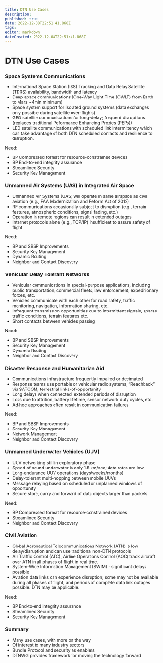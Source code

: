 ```yaml
---
title: DTN Use Cases
description: 
published: true
date: 2022-12-08T22:51:41.868Z
tags: 
editor: markdown
dateCreated: 2022-12-08T22:51:41.868Z
---
```


# DTN Use Cases

### Space Systems Communications

* International Space Station (ISS) Tracking and Data Relay Satellite (TDRS) availability, bandwidth and latency
* Deep space communications (One-­Way Light Time (OWLT) from Earth to Mars ~4min minimum)
* Space system support for isolated ground systems (data exchanges only possible during satellite over-­flights)
* GEO satellite communications for long-delay; frequent disruptions (replaces traditional Peformance Enhancing Proxies (PEPs))
* LEO satellite communications with scheduled link intermittency which can take advantage of both DTN scheduled contacts and resilience to disruption. 

 Need:

* BP Compressed format for resource-­constrained devices
* BP End-to-end integrity assurance
* Streamlined Security
* Security Key Management 

### Unmanned Air Systems (UAS) in Integrated Air Space

* Unmanned Air Systems (UAS) will operate in same airspace as civil aviation (e.g., FAA Modernization and Reform Act of 2012)
* RF communications occasionally subject to disruption (e.g., terrain features, atmospheric conditions, signal fading, etc.)
* Operation in remote regions can result in extended outages
* Internet protocols alone (e.g., TCP/IP) insufficient to assure safety of flight 

Need:

* BP and SBSP Improvements
* Security Key Management
 * Dynamic Routing
* Neighbor and Contact Discovery 

### Vehicular Delay Tolerant Networks

* Vehicular communications in special-purpose applications, including public transportation, commercial fleets, law enforcement, expeditionary forces, etc.
* Vehicles communicate with each other for road safety, traffic monitoring, navigation, information sharing, etc.
* Infrequent transmission opportunities due to intermittent signals, sparse traffic conditions, terrain features etc.
* Short contacts between vehicles passing 

Need:

* BP and SBSP Improvements
* Security Key Management
* Dynamic Routing
* Neighbor and Contact Discovery 

### Disaster Response and Humanitarian Aid

* Communications infrastructure frequently impaired or decimated
* Response teams use portable or vehicular radio systems; “Reachback” via SATCOM; terrestrial links-of­-opportunity
* Long delays when connected; extended periods of disruption
* Loss due to attrition, battery lifetime, sensor network duty cycles, etc.
* Ad‐hoc approaches often result in communication failures 

Need:

* BP and SBSP Improvements
* Security Key Management
* Network Management
* Neighbor and Contact Discovery 

### Unmanned Underwater Vehicles (UUV)

* UUV networking still in exploratory phase
* Speed of sound underwater is only 1.5 km/sec; data rates are low
* Long‐endurance UUV operations (days/weeks/months)
* Delay-tolerant multi-hopping between mobile UUVs
* Message relaying based on scheduled or unplanned windows of opportunity
* Secure store, carry and forward of data objects larger than packets 

 Need:

* BP Compressed format for resource‐constrained devices
 * Streamlined Security
* Neighbor and Contact Discovery 

### Civil Aviation

* Global Aeronautical Telecommunications Network (ATN) is low delay/disruption and can use traditional non-DTN protocols
* Air Traffic Control (ATC), Airline Operations Control (AOC) track aircraft over ATN in all phases of flight in real time.
* System‐Wide Information Management (SWIM) - significant delays possible
* Aviation data links can experience disruption; some may not be available during all phases of flight, and periods of complete data link outages possible. DTN may be applicable. 

 Need:

* BP End‐to‐end integrity assurance
* Streamlined Security
* Security Key Management 

### Summary

* Many use cases, with more on the way
* Of interest to many industry sectors
* Bundle Protocol and security as enablers
* DTNWG provides framework for moving the technology forward 